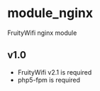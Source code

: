module_nginx
==============

FruityWifi nginx module


v1.0
---------------------------------
- FruityWifi v2.1 is required
- php5-fpm is required
